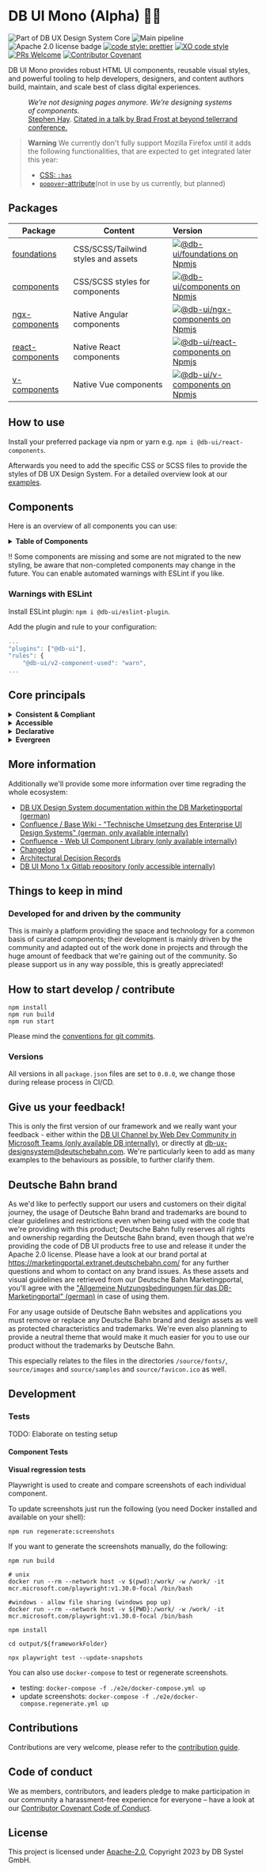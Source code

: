 <!-- markdownlint-configure-file { "MD013": false, "MD041":false } -->
<!-- markdownlint-disable MD033 MD010 -->

<img src="docs/images/header_image_0.guetzli.jpg" alt="" srcset="docs/images/header_image_0.guetzli.2x.jpg 2x, docs/images/header_image_0.guetzli.3x.jpg 3x"> <!-- width="830" height="276" //-->

# DB UI Mono (Alpha) 🚂💖

![Part of DB UX Design System Core](https://img.shields.io/badge/Part%20of-DB%20UX%20Design%20System%20Core-d7dce1.svg)
![Main pipeline](https://github.com/db-ui/mono/actions/workflows/default.yml/badge.svg)
![Apache 2.0 license badge](https://img.shields.io/badge/License-Apache_2.0-blue.svg)
[![code style: prettier](https://img.shields.io/badge/code_style-prettier-ff69b4.svg?style=flat-square)](https://github.com/prettier/prettier)
[![XO code style](https://img.shields.io/badge/code_style-XO-5ed9c7.svg)](https://github.com/xojs/xo)
[![PRs Welcome](https://img.shields.io/badge/PRs-welcome-brightgreen.svg?style=flat-square)](http://makeapullrequest.com)
[![Contributor Covenant](https://img.shields.io/badge/Contributor%20Covenant-2.0-4baaaa.svg)](CODE-OF-CONDUCT.md)

DB UI Mono provides robust HTML UI components, reusable visual styles, and powerful tooling to help developers,
designers, and content authors build, maintain, and scale best of class digital experiences.

<figure>
	<cite>We’re not designing pages anymore. We’re designing systems of components.</cite>
	<figcaption><a href="https://bradfrost.com/blog/post/bdconf-stephen-hay-presents-responsive-design-workflow/" target="_blank" rel="noopener noreferrer">Stephen Hay</a>. <a href="https://vimeo.com/67476280" title="Brad Frosts at beyond tellerrand conference regarding Atomic Design" target="_blank" rel="noopener noreferrer">Citated in a talk by Brad Frost at beyond tellerrand conference.</a></figcaption>
</figure>


> **Warning**
> We currently don't fully support Mozilla Firefox until it adds the following functionalities, that are expected to get integrated later this year:
> - [CSS: `:has`](https://caniuse.com/css-has)
> - [`popover`-attribute](https://caniuse.com/mdn-api_htmlinputelement_popovertargetaction)(not in use by us currently, but planned)


## Packages

| Package                             | Content                             | Version                                                                                                                                                                                                              |
| ----------------------------------- | ----------------------------------- | :------------------------------------------------------------------------------------------------------------------------------------------------------------------------------------------------------------------- |
| [foundations](packages/foundations) | CSS/SCSS/Tailwind styles and assets | [![@db-ui/foundations on Npmjs](https://img.shields.io/badge/dynamic/json?url=https%3A%2F%2Fapi.github.com%2Frepos%2Fdb-ui%2Fmono%2Freleases%2Flatest&query=%24.tag_name&label=npm&color=ed1c24 "npm version")](https://npmjs.com/package/@db-ui/foundations "DB UI – on NPM")                |
| [components](packages/components)   | CSS/SCSS styles for components      | [![@db-ui/components on Npmjs](https://img.shields.io/badge/dynamic/json?url=https%3A%2F%2Fapi.github.com%2Frepos%2Fdb-ui%2Fmono%2Freleases%2Flatest&query=%24.tag_name&label=npm&color=ed1c24 "npm version")](https://npmjs.com/package/@db-ui/components "DB UI – on NPM")                   |
| [ngx-components](output/angular)    | Native Angular components           | [![@db-ui/ngx-components on Npmjs](https://img.shields.io/badge/dynamic/json?url=https%3A%2F%2Fapi.github.com%2Frepos%2Fdb-ui%2Fmono%2Freleases%2Flatest&query=%24.tag_name&label=npm&color=ed1c24 "npm version")](https://npmjs.com/package/@db-ui/ngx-components "DB UI – on NPM")       |
| [react-components](output/react)    | Native React components             | [![@db-ui/react-components on Npmjs](https://img.shields.io/badge/dynamic/json?url=https%3A%2F%2Fapi.github.com%2Frepos%2Fdb-ui%2Fmono%2Freleases%2Flatest&query=%24.tag_name&label=npm&color=ed1c24 "npm version")](https://npmjs.com/package/@db-ui/react-components "DB UI – on NPM") |
| [v-components](output/vue/vue3)     | Native Vue components               | [![@db-ui/v-components on Npmjs](https://img.shields.io/badge/dynamic/json?url=https%3A%2F%2Fapi.github.com%2Frepos%2Fdb-ui%2Fmono%2Freleases%2Flatest&query=%24.tag_name&label=npm&color=ed1c24 "npm version")](https://npmjs.com/package/@db-ui/v-components "DB UI – on NPM")             |

## How to use

Install your preferred package via npm or yarn e.g. `npm i @db-ui/react-components`.

Afterwards you need to add the specific CSS or SCSS files to provide the styles of DB UX Design System.
For a detailed overview look at our [examples](examples).

## Components

Here is an overview of all components you can use:

<details>
  <summary><strong>Table of Components</strong></summary>

| Name                                                    | Category          | Inside Repo | Styling | Complete | Planned for beta |
| ------------------------------------------------------- | ----------------- | :---------: | :-----: | :------: | :--------------: |
| Accordion                                               | 04 - Data-Display |     ❌      |   ❌    |    ❌    |        ✅        |
| Alert                                                   | 05 - Feedback     |     ❌      |   ❌    |    ❌    |        ✅        |
| Avatar                                                  | 04 - Data-Display |     ❌      |   ❌    |    ❌    |        ❌        |
| Backdrop                                                | 06 - Utility      |     ❌      |   ❌    |    ❌    |        ✅        |
| Badge                                                   | 05 - Feedback     |     ❌      |   ❌    |    ❌    |        ✅        |
| Bottom-Navigation                                       | 02 - Action       |     ❌      |   ❌    |    ❌    |        ❌        |
| Breadcrumbs                                             | 02 - Action       |     ❌      |   ❌    |    ❌    |        ✅        |
| [Button](packages/components/src/components/button)     | 02 - Action       |     ✅      |   v3    |    ❌    |        ✅        |
| Button-Group                                            | 02 - Action       |     ❌      |   ❌    |    ❌    |        ❌        |
| [Card](packages/components/src/components/card)         | 01 - Layout       |     ✅      |   v3    |    ❌    |        ✅        |
| Carousel                                                | 06 - Utility      |     ❌      |   ❌    |    ❌    |        ❌        |
| [Checkbox](packages/components/src/components/checkbox) | 03 - Data-Input   |     ✅      |   v3    |    ❌    |        ✅        |
| Combobox                                                | 03 - Data-Input   |     ❌      |   ❌    |    ❌    |        ❌        |
| Container                                               | 01 - Layout       |     ❌      |   ❌    |    ❌    |        ❌        |
| Date-Picker                                             | 03 - Data-Input   |     ❌      |   ❌    |    ❌    |        ❌        |
| [Divider](packages/components/src/components/divider)   | 01 - Layout       |     ✅      |   v3    |    ❌    |        ✅        |
| Drawer                                                  | 01 - Layout       |     ❌      |   ❌    |    ❌    |        ✅        |
| Dropdown                                                | 06 - Utility      |     ❌      |   ❌    |    ❌    |        ✅        |
| Floating-Button                                         | 02 - Action       |     ❌      |   ❌    |    ❌    |        ❌        |
| Footer                                                  | 01 - Layout       |     ❌      |   ❌    |    ❌    |        ✅        |
| Grid                                                    | 01 - Layout       |     ❌      |   ❌    |    ❌    |        ✅        |
| Header                                                  | 01 - Layout       |     ❌      |   ❌    |    ❌    |        ✅        |
| [Icons](packages/components/src/components/icon)        | 04 - Data-Display |     ✅      |   v3    |    ✅    |        ✅        |
| Image                                                   | 04 - Data-Display |     ❌      |   ❌    |    ❌    |        ✅        |
| Indicator                                               | 04 - Data-Display |     ❌      |   ❌    |    ❌    |        ❌        |
| Infotext                                                | 04 - Data-Display |     ❌      |   ❌    |    ❌    |        ✅        |
| [Input](packages/components/src/components/input)       | 03 - Data-Input   |     ✅      |   v3    |    ❌    |        ✅        |
| Link                                                    | 02 - Action       |     ❌      |   ❌    |    ❌    |        ✅        |
| List-Item                                               | 04 - Data-Display |     ❌      |   ❌    |    ❌    |        ✅        |
| Menu                                                    | 02 - Action       |     ❌      |   ❌    |    ❌    |        ✅        |
| Modal                                                   | 06 - Utility      |     ❌      |   ❌    |    ❌    |        ✅        |
| Notification                                            | 05 - Feedback     |     ❌      |   ❌    |    ❌    |        ✅        |
| Numbers-Field                                           | 03 - Data-Input   |     ❌      |   ❌    |    ❌    |        ❌        |
| Pagination                                              | 02 - Action       |     ❌      |   ❌    |    ❌    |        ❌        |
| Popover                                                 | 06 - Utility      |     ❌      |   ❌    |    ❌    |        ❌        |
| Progress                                                | 05 - Feedback     |     ❌      |   ❌    |    ❌    |        ❌        |
| [Radio](packages/components/src/components/radio)       | 03 - Data-Input   |     ✅      |   v3    |    ❌    |        ✅        |
| Rating                                                  | 03 - Data-Input   |     ❌      |   ❌    |    ❌    |        ❌        |
| Section                                                 | 01 - Layout       |     ❌      |   ❌    |    ❌    |        ✅        |
| [Select](packages/components/src/components/select)     | 03 - Data-Input   |     ✅      |   ✅    |    ✅    |        ✅        |
| Skeleton                                                | 05 - Feedback     |     ❌      |   ❌    |    ❌    |        ❌        |
| Slider                                                  | 03 - Data-Input   |     ❌      |   ❌    |    ❌    |        ❌        |
| Spinner                                                 | 05 - Feedback     |     ❌      |   ❌    |    ❌    |        ❌        |
| Stack/List                                              | 06 - Utility      |     ❌      |   ❌    |    ❌    |        ✅        |
| Stepper                                                 | 02 - Action       |     ❌      |   ❌    |    ❌    |        ❌        |
| Switch                                                  | 02 - Action       |     ❌      |   ❌    |    ❌    |        ❌        |
| Table                                                   | 04 - Data-Display |     ❌      |   ❌    |    ❌    |        ❌        |
| [Tabs](packages/components/src/components/tabs)         | 04 - Data-Display |     ✅      |   v2    |    ❌    |        ❌        |
| [Tag](packages/components/src/components/tag)           | 04 - Data-Display |     ✅      |   v3    |    ❌    |        ✅        |
| Text                                                    | 04 - Data-Display |     ❌      |   ❌    |    ❌    |        ✅        |
| Textarea                                                | 03 - Data-Input   |     ❌      |   ❌    |    ❌    |        ✅        |
| Timeline                                                | 04 - Data-Display |     ❌      |   ❌    |    ❌    |        ❌        |
| Time-Picker                                             | 03 - Data-Input   |     ❌      |   ❌    |    ❌    |        ❌        |
| Toggle-Button                                           | 02 - Action       |     ❌      |   ❌    |    ❌    |        ❌        |
| Tooltip                                                 | 04 - Data-Display |     ❌      |   ❌    |    ❌    |        ❌        |
| Tree                                                    | 04 - Data-Display |     ❌      |   ❌    |    ❌    |        ❌        |
| Upload                                                  | 03 - Data-Input   |     ❌      |   ❌    |    ❌    |        ❌        |

</details>

‼ Some components are missing and some are not migrated to the new styling, be aware that non-completed components may change in the future. You can enable automated warnings with ESLint if you like.

### Warnings with ESLint

Install ESLint plugin: `npm i @db-ui/eslint-plugin`.

Add the plugin and rule to your configuration:

```js
...
"plugins": ["@db-ui"],
"rules": {
	"@db-ui/v2-component-used": "warn",
...
```

## Core principals

<details>
  <summary><strong>
	Consistent & Compliant
	</strong></summary>

DB UI Mono is part of [DB UX Design System Core](https://marketingportal.extranet.deutschebahn.com/marketingportal/Design-Anwendungen/DB-UX-Design-System/Design-fuer-Apps-Web/UI-Komponenten),
that are the guidelines for any Personenverkehr Customer and Deutsche Bahn Enterprise website and web applications.

</details>

<details>
  <summary><strong>Accessible</strong></summary>

DB UI Mono leverages semantic HTML, ARIA roles, states and properties to apply our styles wherever possible, thus
enforcing correct, accessible markup. And we're quality checking this in partnership with
the [Team Digital Accessibility](https://db.de/8pei5n).

</details>
<details>
  <summary><strong>Declarative</strong></summary>

DB UI Mono uses declarative selectors instead of visual helpers to ensure our HTML class names and structure are human
read- and understandable, lean, performant and so much easier to update.

</details>
<details>
  <summary><strong>Evergreen</strong></summary>

As [DB UX Design System](https://marketingportal.extranet.deutschebahn.com/marketingportal/Design-Anwendungen/DB-UX-Design-System/Design-fuer-Apps-Web/UI-Komponenten) evolves, so does DB UI
Mono, meaning apps only need to keep their DB UI Mono package updated to ensure the latest look and feel.

</details>

## More information

Additionally we'll provide some more information over time regrading the whole ecosystem:

-   [DB UX Design System documentation within the DB Marketingportal (german)](https://marketingportal.extranet.deutschebahn.com/marketingportal/Design-Anwendungen/DB-UX-Design-System/Design-fuer-Apps-Web/UI-Komponenten)
-   [Confluence / Base Wiki - "Technische Umsetzung des Enterprise UI Design Systems" (german, only available internally)](https://db.de/pu8moh)
-   [Confluence - Web UI Component Library (only available internally)](https://db.de/1tyr73)
-   [Changelog](https://github.com/db-ui/core/blob/main/CHANGELOG.md)
-   [Architectural Decision Records](https://github.com/db-ui/core/tree/main/docs/adr)
-   [DB UI Mono 1.x Gitlab repository (only accessible internally)](https://db.de/4cwtyn/)

## Things to keep in mind

### Developed for and driven by the community

This is mainly a platform providing the space and technology for a common basis of curated components; their development
is mainly driven by the community and adapted out of the work done in projects and through the huge amount of feedback
that we're gaining out of the community. So please support us in any way possible, this is greatly appreciated!

## How to start develop / contribute

```shell
npm install
npm run build
npm run start
```

Please mind the [conventions for git commits](/docs/conventions.adoc#user-content-git-commits-conventions).

### Versions

All versions in all `package.json` files are set to `0.0.0`, we change those during release process in CI/CD.

<!-- markdownlint-disable MD026 -->

## Give us your feedback!

<!-- markdownlint-disable MD026 -->

<!-- markdownlint-disable MD033 -->

This is only the first version of our framework and we really want your feedback - either within
the <a href="https://db.de/krnm74" target="_blank" rel="noopener noreferrer">DB UI Channel by Web Dev Community in
Microsoft Teams (only available DB internally)</a>, or directly
at [db-ux-designsystem@deutschebahn.com](mailto:db-ux-designsystem@deutschebahn.com). <!-- markdownlint-disable MD033 -->
We're particularly keen to add as many examples to the behaviours as possible, to further clarify them.

## Deutsche Bahn brand

As we'd like to perfectly support our users and customers on their digital journey, the usage of Deutsche Bahn brand and
trademarks are bound to clear guidelines and restrictions even when being used with the code that we're providing with
this product; Deutsche Bahn fully reserves all rights and ownership regarding the Deutsche Bahn brand, even though that
we're providing the code of DB UI products free to use and release it under the Apache 2.0 license.
Please have a look at our brand portal at <https://marketingportal.extranet.deutschebahn.com/> for any further questions
and whom to contact on any brand issues. As these assets and visual guidelines are retrieved from our Deutsche Bahn
Marketingportal, you'll agree with
the ["Allgemeine Nutzungsbedingungen für das DB-Marketingportal" (german)](https://marketingportal.extranet.deutschebahn.com/marketingportal/Nutzungsbedingungen-9702684#)
in case of using them.

For any usage outside of Deutsche Bahn websites and applications you must remove or replace any Deutsche Bahn brand and
design assets as well as protected characteristics and trademarks. We're even also planning to provide a neutral theme
that would make it much easier for you to use our product without the trademarks by Deutsche Bahn.

This especially relates to the files in the directories `/source/fonts/`, `source/images` and `source/samples`
and `source/favicon.ico` as well.

## Development

### Tests

TODO: Elaborate on testing setup

#### Component Tests

**Visual regression tests**

Playwright is used to create and compare screenshots of each individual component.

To update screenshots just run the following (you need Docker installed and available on your shell):

```shell
npm run regenerate:screenshots
```

If you want to generate the screenshots manually, do the following:

```shell
npm run build

# unix
docker run --rm --network host -v $(pwd):/work/ -w /work/ -it mcr.microsoft.com/playwright:v1.30.0-focal /bin/bash

#windows - allow file sharing (windows pop up)
docker run --rm --network host -v ${PWD}:/work/ -w /work/ -it mcr.microsoft.com/playwright:v1.30.0-focal /bin/bash

npm install

cd output/${frameworkFolder}

npx playwright test --update-snapshots
```

You can also use `docker-compose` to test or regenerate screenshots.

-   testing: `docker-compose -f ./e2e/docker-compose.yml up`
-   update screenshots: `docker-compose -f ./e2e/docker-compose.regenerate.yml up`

## Contributions

Contributions are very welcome, please refer to the [contribution guide](CONTRIBUTING.md).

## Code of conduct

We as members, contributors, and leaders pledge to make participation in our
community a harassment-free experience for everyone – have a look at
our [Contributor Covenant Code of Conduct](CODE-OF-CONDUCT.md).

## License

This project is licensed under [Apache-2.0](LICENSE), Copyright 2023 by DB Systel GmbH.
